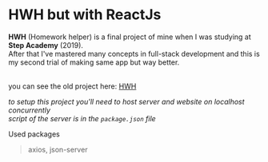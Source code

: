 # HWH but with ReactJs

**HWH** (Homework helper) is a final project of mine when I was studying at **Step Academy** (2019). <br>
After that I've mastered many concepts in full-stack development and this is my second trial of making same app but way better. <br><br>

you can see the old project here: [HWH](https://hwh-old.netlify.app/)


*to setup this project you'll need to host server and website on localhost concurrently* <br>
*script of the server is in the `package.json` file*

Used packages
> axios, json-server
